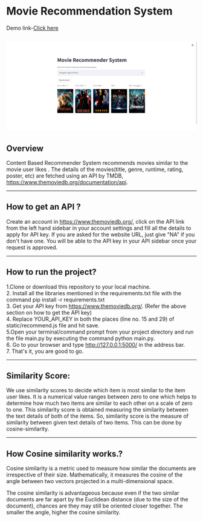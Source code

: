 # Movie Recommendation System
Demo link-[Click here](https://movierecommendationadi.herokuapp.com/)

![Car Price Prediction](https://github.com/Aditya-171/Photos/blob/master/Screenshot%20(44).png)
---

## Overview
Content Based Recommender System recommends movies similar to the movie user likes .
The details of the movies(title, genre, runtime, rating, poster, etc) are fetched using an API by TMDB, https://www.themoviedb.org/documentation/api.

---
## How to get an API ?
Create an account in https://www.themoviedb.org/, click on the API link from the left hand sidebar in your account settings and fill all the details to apply for API key. If you are asked for the website URL, just give "NA" if you don't have one. You will be able to 
the API key in your API sidebar once your request is approved.

---

## How to run the project?

1.Clone or download this repository to your local machine. </br>
2. Install all the libraries mentioned in the requirements.txt file with the command pip install -r requirements.txt </br>
3. Get your API key from https://www.themoviedb.org/. (Refer the above section on how to get the API key) </br>
4. Replace YOUR_API_KEY in both the places (line no. 15 and 29) of static/recommend.js file and hit save. </br>
5.Open your terminal/command prompt from your project directory and run the file main.py by executing the command python main.py. </br>
6. Go to your browser and type http://127.0.0.1:5000/ in the address bar.</br>
7. That's it, you are good to go.</br>

---

## Similarity Score:
We use similarity scores to decide which item is most similar to the item user likes.
It is a numerical value ranges between zero to one which helps to determine how much two items are similar to each other on a scale of zero to one. This similarity score is obtained measuring the similarity between the text details of both of the items. So, similarity score is the measure of similarity between given text details of two items. This can be done by cosine-similarity.

---
## How Cosine similarity works.?
Cosine similarity is a metric used to measure how similar the documents are irrespective of their size. Mathematically, it measures the cosine of the angle between two vectors projected in a multi-dimensional space.

The cosine similarity is advantageous because even if the two similar documents are far apart by the Euclidean distance (due to the size of the document), chances are they may still be oriented closer together. The smaller the angle, higher the cosine similarity.

